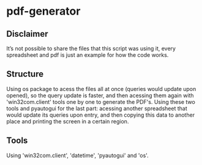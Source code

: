 # pdf-generator

## Disclaimer
It’s not possible to share the files that this script was using it, every spreadsheet and pdf is just an example for how the code works.

## Structure
Using os package to acess the files all at once (queries would update upon opened), so the query update is faster, and then acessing them again with 'win32com.client' tools one by one to generate the PDF's. Using these two tools and pyautogui for the last part: acessing another spreadsheet that would update its queries upon entry, and then copying this data to another place and printing the screen in a certain region.

## Tools
Using 'win32com.client', 'datetime', 'pyautogui' and 'os'.
